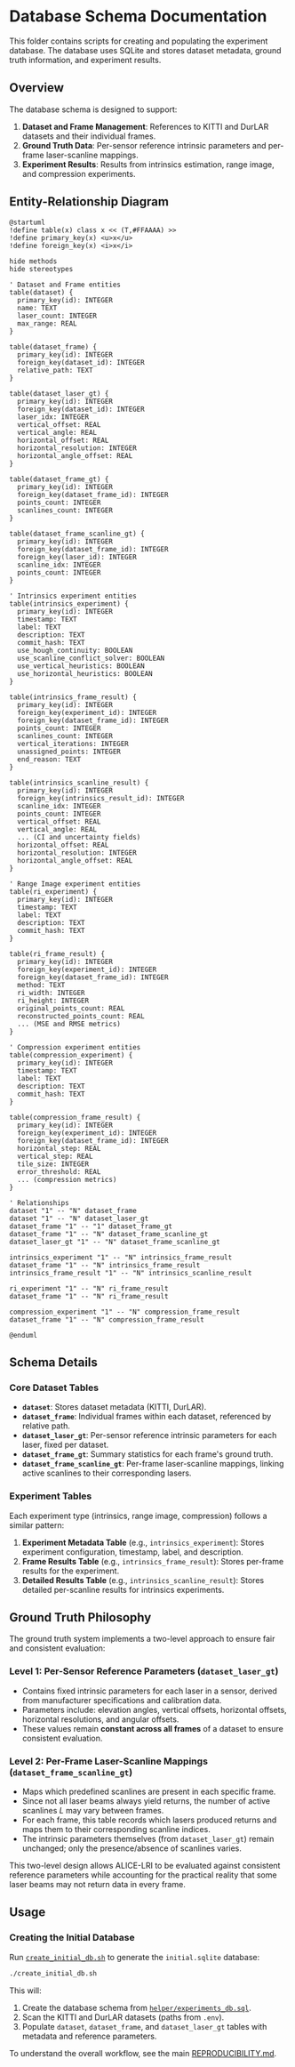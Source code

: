 # Database Schema Documentation

This folder contains scripts for creating and populating the experiment database. The database uses SQLite and stores dataset metadata, ground truth information, and experiment results.

## Overview

The database schema is designed to support:
1. **Dataset and Frame Management**: References to KITTI and DurLAR datasets and their individual frames.
2. **Ground Truth Data**: Per-sensor reference intrinsic parameters and per-frame laser-scanline mappings.
3. **Experiment Results**: Results from intrinsics estimation, range image, and compression experiments.

## Entity-Relationship Diagram

```plantuml
@startuml
!define table(x) class x << (T,#FFAAAA) >>
!define primary_key(x) <u>x</u>
!define foreign_key(x) <i>x</i>

hide methods
hide stereotypes

' Dataset and Frame entities
table(dataset) {
  primary_key(id): INTEGER
  name: TEXT
  laser_count: INTEGER
  max_range: REAL
}

table(dataset_frame) {
  primary_key(id): INTEGER
  foreign_key(dataset_id): INTEGER
  relative_path: TEXT
}

table(dataset_laser_gt) {
  primary_key(id): INTEGER
  foreign_key(dataset_id): INTEGER
  laser_idx: INTEGER
  vertical_offset: REAL
  vertical_angle: REAL
  horizontal_offset: REAL
  horizontal_resolution: INTEGER
  horizontal_angle_offset: REAL
}

table(dataset_frame_gt) {
  primary_key(id): INTEGER
  foreign_key(dataset_frame_id): INTEGER
  points_count: INTEGER
  scanlines_count: INTEGER
}

table(dataset_frame_scanline_gt) {
  primary_key(id): INTEGER
  foreign_key(dataset_frame_id): INTEGER
  foreign_key(laser_id): INTEGER
  scanline_idx: INTEGER
  points_count: INTEGER
}

' Intrinsics experiment entities
table(intrinsics_experiment) {
  primary_key(id): INTEGER
  timestamp: TEXT
  label: TEXT
  description: TEXT
  commit_hash: TEXT
  use_hough_continuity: BOOLEAN
  use_scanline_conflict_solver: BOOLEAN
  use_vertical_heuristics: BOOLEAN
  use_horizontal_heuristics: BOOLEAN
}

table(intrinsics_frame_result) {
  primary_key(id): INTEGER
  foreign_key(experiment_id): INTEGER
  foreign_key(dataset_frame_id): INTEGER
  points_count: INTEGER
  scanlines_count: INTEGER
  vertical_iterations: INTEGER
  unassigned_points: INTEGER
  end_reason: TEXT
}

table(intrinsics_scanline_result) {
  primary_key(id): INTEGER
  foreign_key(intrinsics_result_id): INTEGER
  scanline_idx: INTEGER
  points_count: INTEGER
  vertical_offset: REAL
  vertical_angle: REAL
  ... (CI and uncertainty fields)
  horizontal_offset: REAL
  horizontal_resolution: INTEGER
  horizontal_angle_offset: REAL
}

' Range Image experiment entities
table(ri_experiment) {
  primary_key(id): INTEGER
  timestamp: TEXT
  label: TEXT
  description: TEXT
  commit_hash: TEXT
}

table(ri_frame_result) {
  primary_key(id): INTEGER
  foreign_key(experiment_id): INTEGER
  foreign_key(dataset_frame_id): INTEGER
  method: TEXT
  ri_width: INTEGER
  ri_height: INTEGER
  original_points_count: REAL
  reconstructed_points_count: REAL
  ... (MSE and RMSE metrics)
}

' Compression experiment entities
table(compression_experiment) {
  primary_key(id): INTEGER
  timestamp: TEXT
  label: TEXT
  description: TEXT
  commit_hash: TEXT
}

table(compression_frame_result) {
  primary_key(id): INTEGER
  foreign_key(experiment_id): INTEGER
  foreign_key(dataset_frame_id): INTEGER
  horizontal_step: REAL
  vertical_step: REAL
  tile_size: INTEGER
  error_threshold: REAL
  ... (compression metrics)
}

' Relationships
dataset "1" -- "N" dataset_frame
dataset "1" -- "N" dataset_laser_gt
dataset_frame "1" -- "1" dataset_frame_gt
dataset_frame "1" -- "N" dataset_frame_scanline_gt
dataset_laser_gt "1" -- "N" dataset_frame_scanline_gt

intrinsics_experiment "1" -- "N" intrinsics_frame_result
dataset_frame "1" -- "N" intrinsics_frame_result
intrinsics_frame_result "1" -- "N" intrinsics_scanline_result

ri_experiment "1" -- "N" ri_frame_result
dataset_frame "1" -- "N" ri_frame_result

compression_experiment "1" -- "N" compression_frame_result
dataset_frame "1" -- "N" compression_frame_result

@enduml
```

## Schema Details

### Core Dataset Tables

- **`dataset`**: Stores dataset metadata (KITTI, DurLAR).
- **`dataset_frame`**: Individual frames within each dataset, referenced by relative path.
- **`dataset_laser_gt`**: Per-sensor reference intrinsic parameters for each laser, fixed per dataset.
- **`dataset_frame_gt`**: Summary statistics for each frame's ground truth.
- **`dataset_frame_scanline_gt`**: Per-frame laser-scanline mappings, linking active scanlines to their corresponding lasers.

### Experiment Tables

Each experiment type (intrinsics, range image, compression) follows a similar pattern:

1. **Experiment Metadata Table** (e.g., `intrinsics_experiment`): Stores experiment configuration, timestamp, label, and description.
2. **Frame Results Table** (e.g., `intrinsics_frame_result`): Stores per-frame results for the experiment.
3. **Detailed Results Table** (e.g., `intrinsics_scanline_result`): Stores detailed per-scanline results for intrinsics experiments.

## Ground Truth Philosophy

The ground truth system implements a two-level approach to ensure fair and consistent evaluation:

### Level 1: Per-Sensor Reference Parameters (`dataset_laser_gt`)
- Contains fixed intrinsic parameters for each laser in a sensor, derived from manufacturer specifications and calibration data.
- Parameters include: elevation angles, vertical offsets, horizontal offsets, horizontal resolutions, and angular offsets.
- These values remain **constant across all frames** of a dataset to ensure consistent evaluation.

### Level 2: Per-Frame Laser-Scanline Mappings (`dataset_frame_scanline_gt`)
- Maps which predefined scanlines are present in each specific frame.
- Since not all laser beams always yield returns, the number of active scanlines $L$ may vary between frames.
- For each frame, this table records which lasers produced returns and maps them to their corresponding scanline indices.
- The intrinsic parameters themselves (from `dataset_laser_gt`) remain unchanged; only the presence/absence of scanlines varies.

This two-level design allows ALICE-LRI to be evaluated against consistent reference parameters while accounting for the practical reality that some laser beams may not return data in every frame.

## Usage

### Creating the Initial Database

Run [`create_initial_db.sh`](create_initial_db.sh) to generate the `initial.sqlite` database:

```bash
./create_initial_db.sh
```

This will:
1. Create the database schema from [`helper/experiments_db.sql`](helper/experiments_db.sql).
2. Scan the KITTI and DurLAR datasets (paths from `.env`).
3. Populate `dataset`, `dataset_frame`, and `dataset_laser_gt` tables with metadata and reference parameters.


To understand the overall workflow, see the main [REPRODUCIBILITY.md](../../../REPRODUCIBILITY.md).
